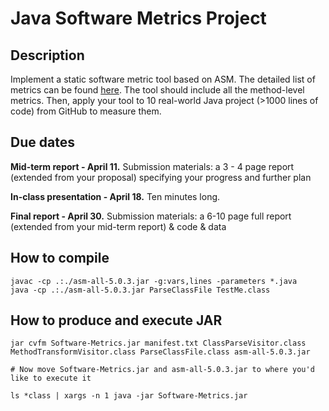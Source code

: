 # Java Software Metrics Project

## Description
Implement a static software metric tool based on ASM. The detailed list of metrics can be found [here](http://www.virtualmachinery.com/jhawkmetricslist.htm). The tool should include all the method-level metrics. Then, apply your tool to 10 real-world Java project (>1000 lines of code) from GitHub to measure them.

## Due dates
**Mid-term report - April 11.**
Submission materials: a 3 - 4 page report (extended from your proposal) specifying your progress and further plan

**In-class presentation - April 18.**
Ten minutes long.

**Final report - April 30.**
Submission materials: a 6-10 page full report (extended from your mid-term report) & code & data

## How to compile
```
javac -cp .:./asm-all-5.0.3.jar -g:vars,lines -parameters *.java
java -cp .:./asm-all-5.0.3.jar ParseClassFile TestMe.class
```

## How to produce and execute JAR
```
jar cvfm Software-Metrics.jar manifest.txt ClassParseVisitor.class MethodTransformVisitor.class ParseClassFile.class asm-all-5.0.3.jar

# Now move Software-Metrics.jar and asm-all-5.0.3.jar to where you'd like to execute it

ls *class | xargs -n 1 java -jar Software-Metrics.jar
```
